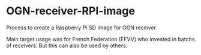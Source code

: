 # OGN-receiver-RPI-image
Process to create a Raspberry Pi SD image for OGN receiver

Main target usage was for French Federation (FFVV) who invested in batchs of receivers.
But this can also be used by others.
